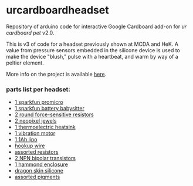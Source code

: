 # urcardboardheadset
Repository of arduino code for interactive Google Cardboard add-on for *ur cardboard pet* v2.0.

This is v3 of code for a headset previously shown at MCDA and HeK. A value from pressure sensors embedded in the silicone device is used to make the device "blush," pulse with a heartbeat, and warm by way of a peltier element.

More info on the project is available [here](https://everyoneisugly.com/projects/urcardboardpet/).

### parts list per headset:
* [1 sparkfun promicro](https://www.sparkfun.com/products/12640)
* [1 sparkfun battery babysitter](https://www.sparkfun.com/products/13777)
* [2 round force-sensitive resistors](https://www.sparkfun.com/products/9375)
* [2 neopixel jewels](https://www.adafruit.com/product/2226)
* [1 thermoelectric heatsink](https://www.amazon.com/Eathtek-Thermoelectric-Cooler-Heatsink-TEC1-12706/dp/B00E4GY0FC/)
* [1 vibration motor](https://www.sparkfun.com/products/8449)
* [1 1Ah lipo](https://www.sparkfun.com/products/13813)
* [hookup wire](https://www.amazon.com/dp/B008L3QJAS/ref=sr_ph_1?ie=UTF8&qid=1484621550&sr=sr-1&keywords=hookup+wire)
* [assorted resistors](https://www.amazon.com/Sparkfun-500-4W-Resistor-Kit/dp/B008MH97I4/ref=sr_1_7?ie=UTF8&qid=1484621619&sr=8-7&keywords=resistors+assorted)
* [2 NPN bipolar transistors](https://www.adafruit.com/products/756)
* [1 hammond enclosure](http://www.digikey.com/product-detail/en/hammond-manufacturing/1551KTBU/HM1146-ND/2094884)
* [dragon skin silicone](https://www.smooth-on.com/products/dragon-skin-10-very-fast/)
* [assorted pigments](http://shop.kremerpigments.com/en/)
